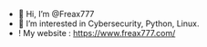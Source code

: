 - 👋 Hi, I’m @Freax777
- 👀 I’m interested in Cybersecurity, Python, Linux.
- ! My website : https://www.freax777.com/

<!---
Freax777/Freax777 is a ✨ special ✨ repository because its `README.md` (this file) appears on your GitHub profile.
You can click the Preview link to take a look at your changes.
--->
